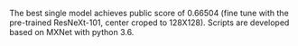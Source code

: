 The best single model achieves public score of 0.66504 (fine tune with the pre-trained ResNeXt-101, center croped to 128X128).
Scripts are developed based on MXNet with python 3.6.

